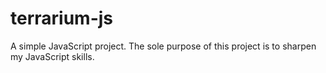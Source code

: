 terrarium-js
============

A simple JavaScript project. The sole purpose of this project is to sharpen my JavaScript skills.
